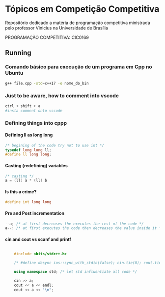 # Tópicos em Competição Competitiva

Repositório dedicado a matéria de programação competitiva ministrada pelo professor Vinicius na Universidade de Brasília

PROGRAMAÇÃO COMPETITIVA: CIC0169

##  Running

### Comando básico para execução de um programa em Cpp no Ubuntu

```bash
g++ file.cpp -std=c++17 -o nome_do_bin
```
### Just to be aware, how to comment into vscode

```bash
ctrl + shift + a 
#insta comment onto vscode
```

### Defining things into cppp

#### Defining ll as long long
```cpp
/* begining of the code try not to use int */
typedef long long ll;
#define ll long long;
```

<!-- ## Be aware of overflows  ## -->

#### Casting (redefining) variables
```cpp
/* casting */
a = (ll) a * (ll) b
```

#### Is this a crime?
```cpp
#define int long long
```

#### Pre and Post incrementation
```cpp
--a; /* at first decreases the executes the rest of the code */
a--: /* at first executes the code then decreases the value inside it */
```

#### cin and cout vs scanf and printf
```cpp

    #include <bits/stdc++.h>

    /* #define desync ios::sync_with_stdio(false); cin.tie(0); cout.tie(0)  */

    using namespace std; /* let std influentiate all code */

    cin >> a;
    cout << a << endl;
    cout << a << "\n";

```